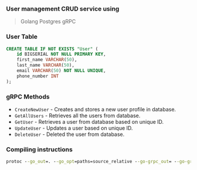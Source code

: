 ### User management CRUD service using
> Golang
> Postgres
> gRPC

### User Table
```sql
CREATE TABLE IF NOT EXISTS "User" (
    id BIGSERIAL NOT NULL PRIMARY KEY,
    first_name VARCHAR(50),
    last_name VARCHAR(50),
    email VARCHAR(50) NOT NULL UNIQUE,
    phone_number INT
);
```

### gRPC Methods
- `CreateNewUser` - Creates and stores a new user profile in database.
- `GetAllUsers` - Retrieves all the users from database.
- `GetUser` - Retrieves a user from database based on unique ID.
- `UpdateUser` - Updates a user based on unique ID.
- `DeleteUser` - Deleted the user from database.

### Compiling instructions
```cmd
protoc --go_out=. --go_opt=paths=source_relative --go-grpc_out= --go-grpc_opt=paths=source_relative proto/user.proto
```